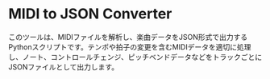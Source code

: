 # MIDI to JSON Converter

このツールは、MIDIファイルを解析し、楽曲データをJSON形式で出力するPythonスクリプトです。テンポや拍子の変更を含むMIDIデータを適切に処理し、ノート、コントロールチェンジ、ピッチベンドデータなどをトラックごとにJSONファイルとして出力します。